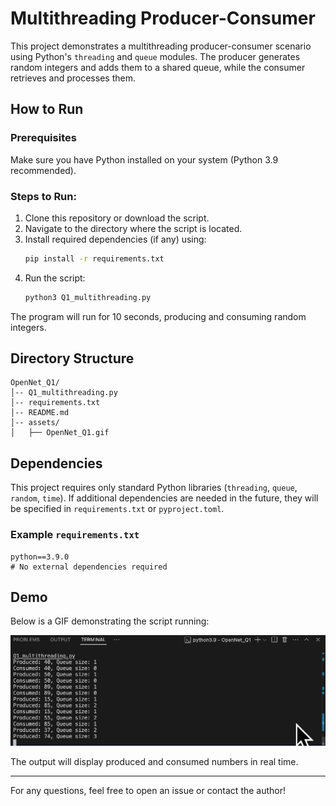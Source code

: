 # Multithreading Producer-Consumer

This project demonstrates a multithreading producer-consumer scenario using Python's `threading` and `queue` modules. The producer generates random integers and adds them to a shared queue, while the consumer retrieves and processes them.

## How to Run

### Prerequisites

Make sure you have Python installed on your system (Python 3.9 recommended).

### Steps to Run:

1. Clone this repository or download the script.
2. Navigate to the directory where the script is located.
3. Install required dependencies (if any) using:
   ```sh
   pip install -r requirements.txt
   ```
4. Run the script:
   ```sh
   python3 Q1_multithreading.py 
   ```

The program will run for 10 seconds, producing and consuming random integers.

## Directory Structure

```
OpenNet_Q1/
│-- Q1_multithreading.py 
│-- requirements.txt 
│-- README.md  
│-- assets/
│   ├── OpenNet_Q1.gif 
```

## Dependencies

This project requires only standard Python libraries (`threading`, `queue`, `random`, `time`). If additional dependencies are needed in the future, they will be specified in `requirements.txt` or `pyproject.toml`.

### Example `requirements.txt`

```
python==3.9.0
# No external dependencies required
```

## Demo

Below is a GIF demonstrating the script running:

![](https://github.com/SharkBlahaj/OpenNet_Q1/blob/main/assets/OpenNet_Q1.gif)


The output will display produced and consumed numbers in real time.

---

For any questions, feel free to open an issue or contact the author!
